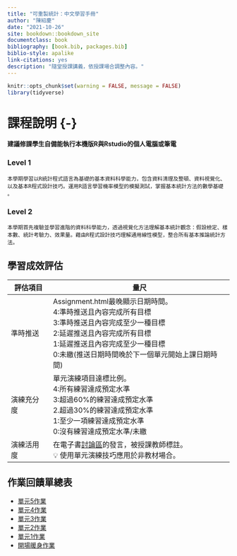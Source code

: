 ```yaml
--- 
title: "可重製統計：中文學習手冊"
author: "陳紹慶"
date: "2021-10-26"
site: bookdown::bookdown_site
documentclass: book
bibliography: [book.bib, packages.bib]
biblio-style: apalike
link-citations: yes
description: "隨堂授課講義，依授課場合調整內容。"
---
```



```r
knitr::opts_chunk$set(warning = FALSE, message = FALSE)
library(tidyverse)
```




# 課程說明 {-}

**建議修課學生自備能執行本機版R與Rstudio的個人電腦或筆電**


### Level 1

    本學期學習以R統計程式語言為基礎的基本資料科學能力，包含資料清理及整頓、資料視覺化、以及基本R程式設計技巧。運用R語言學習機率模型的模擬測試，掌握基本統計方法的數學基礎 。

### Level 2

    本學期首先複驗並學習進階的資料科學能力，透過視覺化方法理解基本統計觀念：假設檢定、樣本數、統計考驗力、效果量。藉由R程式設計技巧理解通用線性模型，整合所有基本推論統計方法。



## 學習成效評估

|評估項目|量尺|
|---|---|
|準時推送|Assignment.html最晚顯示日期時間。<br>4:準時推送且內容完成所有目標<br>3:準時推送且內容完成至少一種目標<br>2:延遲推送且內容完成所有目標<br>1:延遲推送且內容完成至少一種目標<br>0:未繳(推送日期時間晚於下一個單元開始上課日期時間)|
|演練充分度|單元演練項目達標比例。<br>4:所有練習達成預定水準<br>3:超過60%的練習達成預定水準<br>2.超過30%的練習達成預定水準<br>1:至少一項練習達成預定水準<br>0:沒有練習達成預定水準/未繳|
|演練活用度|在電子書[討論區](https://github.com/Rstat-project/ug1-practical/discussions)的發言，被授課教師標註。<br> 💡 使用單元演練技巧應用於非教材場合。|

## 作業回饋單總表

- [單元5作業](feedbacks/feedback_ncku_unit5.html)
- [單元4作業](feedbacks/feedback_ncku_unit4.html)
- [單元3作業](feedbacks/feedback_ncku_unit3.html)
- [單元2作業](feedbacks/feedback_ncku_unit2.html)
- [單元1作業](feedbacks/feedback_ncku_unit1.html)
- [開場暖身作業](feedbacks/feedback_ncku_unit0.html)
